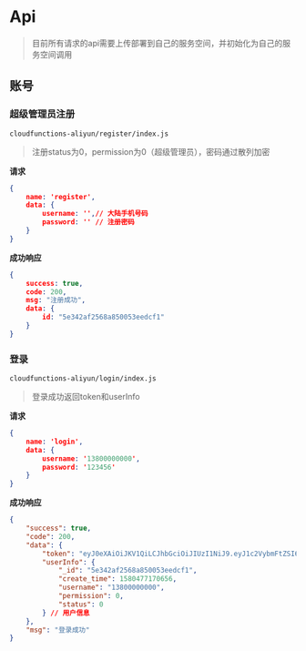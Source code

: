 # Api

> 目前所有请求的api需要上传部署到自己的服务空间，并初始化为自己的服务空间调用

## 账号

### 超级管理员注册

`cloudfunctions-aliyun/register/index.js`

> 注册status为0，permission为0（超级管理员），密码通过散列加密

**请求**

```json
{
    name: 'register',
    data: {
        username: '',// 大陆手机号码
        password: '' // 注册密码
    }
}

```

**成功响应**

```json
{
	success: true,
	code: 200,
	msg: "注册成功",
	data: {
		id: "5e342af2568a850053eedcf1"
	}
}
```

### 登录

`cloudfunctions-aliyun/login/index.js`

> 登录成功返回token和userInfo

**请求**

```json
{
    name: 'login',
    data: {
        username: '13800000000',
        password: '123456'
    }
}
```

**成功响应**

```json
{
    "success": true,
    "code": 200,
    "data": {
        "token": "eyJ0eXAiOiJKV1QiLCJhbGciOiJIUzI1NiJ9.eyJ1c2VybmFtZSI6IjEzODAwMDAwMDAwIiwiZGF0ZSI6MTU4MDQ3NzM2Nzk3M30.bTi9uobu9JjfJ_ECCad_prcbHGqg8IsdbBBSrGnFZP4", // token
        "userInfo": {
            "_id": "5e342af2568a850053eedcf1",
            "create_time": 1580477170656,
            "username": "13800000000",
            "permission": 0,
            "status": 0
        } // 用户信息
    },
    "msg": "登录成功"
}
```

### 
